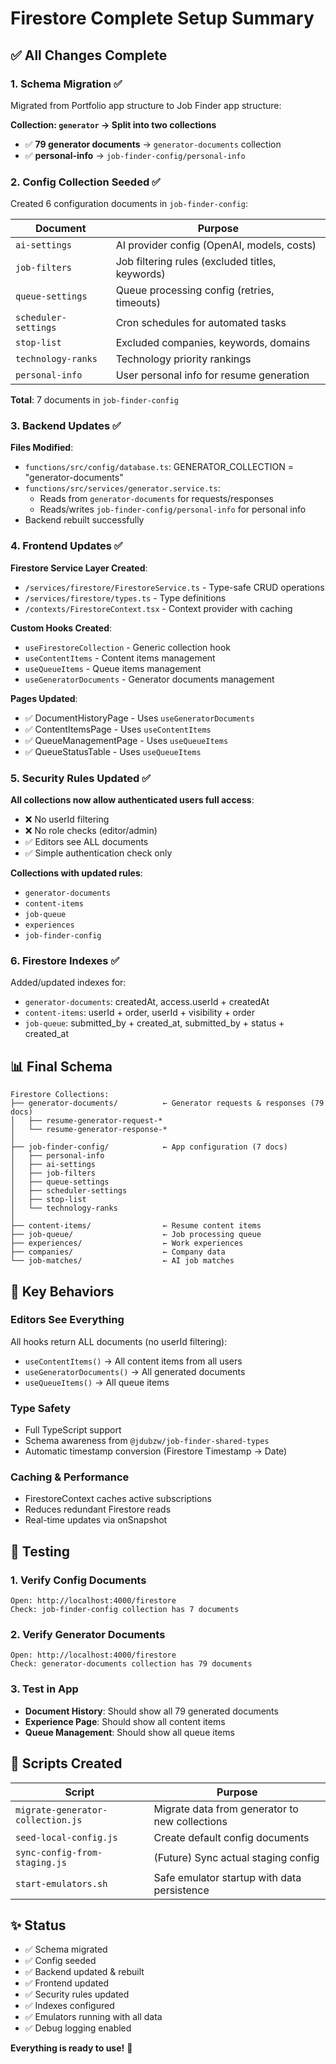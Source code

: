 # Firestore Complete Setup Summary

## ✅ All Changes Complete

### 1. **Schema Migration** ✅

Migrated from Portfolio app structure to Job Finder app structure:

**Collection: `generator` → Split into two collections**

- ✅ **79 generator documents** → `generator-documents` collection
- ✅ **personal-info** → `job-finder-config/personal-info`

### 2. **Config Collection Seeded** ✅

Created 6 configuration documents in `job-finder-config`:

| Document             | Purpose                                         |
| -------------------- | ----------------------------------------------- |
| `ai-settings`        | AI provider config (OpenAI, models, costs)      |
| `job-filters`        | Job filtering rules (excluded titles, keywords) |
| `queue-settings`     | Queue processing config (retries, timeouts)     |
| `scheduler-settings` | Cron schedules for automated tasks              |
| `stop-list`          | Excluded companies, keywords, domains           |
| `technology-ranks`   | Technology priority rankings                    |
| `personal-info`      | User personal info for resume generation        |

**Total**: 7 documents in `job-finder-config`

### 3. **Backend Updates** ✅

**Files Modified**:

- `functions/src/config/database.ts`: GENERATOR_COLLECTION = "generator-documents"
- `functions/src/services/generator.service.ts`:
  - Reads from `generator-documents` for requests/responses
  - Reads/writes `job-finder-config/personal-info` for personal info
- Backend rebuilt successfully

### 4. **Frontend Updates** ✅

**Firestore Service Layer Created**:

- `/services/firestore/FirestoreService.ts` - Type-safe CRUD operations
- `/services/firestore/types.ts` - Type definitions
- `/contexts/FirestoreContext.tsx` - Context provider with caching

**Custom Hooks Created**:

- `useFirestoreCollection` - Generic collection hook
- `useContentItems` - Content items management
- `useQueueItems` - Queue items management
- `useGeneratorDocuments` - Generator documents management

**Pages Updated**:

- ✅ DocumentHistoryPage - Uses `useGeneratorDocuments`
- ✅ ContentItemsPage - Uses `useContentItems`
- ✅ QueueManagementPage - Uses `useQueueItems`
- ✅ QueueStatusTable - Uses `useQueueItems`

### 5. **Security Rules Updated** ✅

**All collections now allow authenticated users full access**:

- ❌ No userId filtering
- ❌ No role checks (editor/admin)
- ✅ Editors see ALL documents
- ✅ Simple authentication check only

**Collections with updated rules**:

- `generator-documents`
- `content-items`
- `job-queue`
- `experiences`
- `job-finder-config`

### 6. **Firestore Indexes** ✅

Added/updated indexes for:

- `generator-documents`: createdAt, access.userId + createdAt
- `content-items`: userId + order, userId + visibility + order
- `job-queue`: submitted_by + created_at, submitted_by + status + created_at

## 📊 Final Schema

```
Firestore Collections:
├── generator-documents/          ← Generator requests & responses (79 docs)
│   ├── resume-generator-request-*
│   └── resume-generator-response-*
│
├── job-finder-config/            ← App configuration (7 docs)
│   ├── personal-info
│   ├── ai-settings
│   ├── job-filters
│   ├── queue-settings
│   ├── scheduler-settings
│   ├── stop-list
│   └── technology-ranks
│
├── content-items/                ← Resume content items
├── job-queue/                    ← Job processing queue
├── experiences/                  ← Work experiences
├── companies/                    ← Company data
└── job-matches/                  ← AI job matches
```

## 🎯 Key Behaviors

### Editors See Everything

All hooks return ALL documents (no userId filtering):

- `useContentItems()` → All content items from all users
- `useGeneratorDocuments()` → All generated documents
- `useQueueItems()` → All queue items

### Type Safety

- Full TypeScript support
- Schema awareness from `@jdubzw/job-finder-shared-types`
- Automatic timestamp conversion (Firestore Timestamp → Date)

### Caching & Performance

- FirestoreContext caches active subscriptions
- Reduces redundant Firestore reads
- Real-time updates via onSnapshot

## 🚀 Testing

### 1. Verify Config Documents

```
Open: http://localhost:4000/firestore
Check: job-finder-config collection has 7 documents
```

### 2. Verify Generator Documents

```
Open: http://localhost:4000/firestore
Check: generator-documents collection has 79 documents
```

### 3. Test in App

- **Document History**: Should show all 79 generated documents
- **Experience Page**: Should show all content items
- **Queue Management**: Should show all queue items

## 📝 Scripts Created

| Script                            | Purpose                                        |
| --------------------------------- | ---------------------------------------------- |
| `migrate-generator-collection.js` | Migrate data from generator to new collections |
| `seed-local-config.js`            | Create default config documents                |
| `sync-config-from-staging.js`     | (Future) Sync actual staging config            |
| `start-emulators.sh`              | Safe emulator startup with data persistence    |

## ✨ Status

- ✅ Schema migrated
- ✅ Config seeded
- ✅ Backend updated & rebuilt
- ✅ Frontend updated
- ✅ Security rules updated
- ✅ Indexes configured
- ✅ Emulators running with all data
- ✅ Debug logging enabled

**Everything is ready to use!** 🎉
